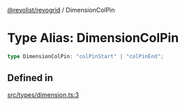 [@revolist/revogrid](README.md) / DimensionColPin

# Type Alias: DimensionColPin

```ts
type DimensionColPin: "colPinStart" | "colPinEnd";
```

## Defined in

[src/types/dimension.ts:3](https://github.com/revolist/revogrid/blob/825821baadfa2debcf4d39f08d4e13cf00eca4b8/src/types/dimension.ts#L3)
